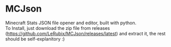 # MCJson
Minecraft Stats JSON file opener and editor, built with python.<br>
To Install, just download the zip file from releases (https://github.com/LeRubix/MCJson/releases/latest) and extract it, the rest should be self-explanitory :)
